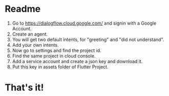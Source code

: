 # Readme
1. Go to https://dialogflow.cloud.google.com/ and signin with a Google Account. 
2. Create an agent. 
3. You will get two default intents, for "greeting" and "did not understand".
4. Add your own intents. 
5. Now go to settings and find the project id. 
6. Find the same project in cloud console. 
7. Add a service account and create a json key and download it.
8. Put this key in assets folder of Flutter Project. 

# That's it!